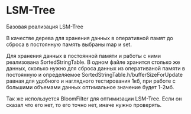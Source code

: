 # LSM-Tree
Базовая реализация LSM-Tree

В качестве дерева для хранения данных в оперативной памят до сброса в постоянную память выбраны map и set.

Для хранения данных в постоянной памяти и работы с ними реализована SortedStringTable. В одном файле хранится столько же данных, сколько нужно для сброса данных из оперативаной памяти в постоянную и определяемое SortedStringTable.h/bufferSizeForUpdate  равная для удобного и наглядного тестирования 1кб, при работе с большими объемами данных оптимальное значение будет 1-2мб.

Так же используется BloomFilter для оптимизации LSM-Tree. Если он сказал что его нет, то его точно нет, иначе нужно проверять.
